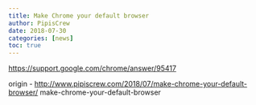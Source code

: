 ```yaml
---
title: Make Chrome your default browser
author: PipisCrew
date: 2018-07-30
categories: [news]
toc: true
---
```


https://support.google.com/chrome/answer/95417

origin - http://www.pipiscrew.com/2018/07/make-chrome-your-default-browser/ make-chrome-your-default-browser